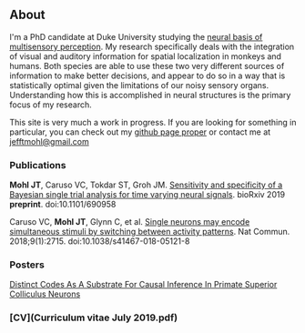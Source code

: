 ## About
I'm a PhD candidate at Duke University studying the [neural basis of multisensory perception](https://people.duke.edu/~jmgroh/). My research specifically deals with the integration of visual and auditory information for spatial localization in monkeys and humans. Both species are able to use these two very different sources of information to make better decisions, and appear to do so in a way that is statistically optimal given the limitations of our noisy sensory organs. Understanding how this is accomplished in neural structures is the primary focus of my research.

This site is very much a work in progress. If you are looking for something in particular, you can check out my [github page proper](https://github.com/jmohl) or contact me at jefftmohl@gmail.com 

### Publications

**Mohl JT**, Caruso VC, Tokdar ST, Groh JM. [Sensitivity and specificity of a Bayesian single trial analysis for time varying neural signals](https://www.biorxiv.org/content/10.1101/690958v1). bioRxiv 2019 **preprint**. doi:10.1101/690958


Caruso VC, **Mohl JT**, Glynn C, et al. [Single neurons may encode simultaneous stimuli by switching
between activity patterns](https://www.nature.com/articles/s41467-018-05121-8). Nat Commun. 2018;9(1):2715. doi:10.1038/s41467-018-05121-8

### Posters
[Distinct Codes As A Substrate For Causal Inference In
Primate Superior Colliculus Neurons](sfn_2018_mohl.pdf)

### [CV](Curriculum vitae July 2019.pdf)
